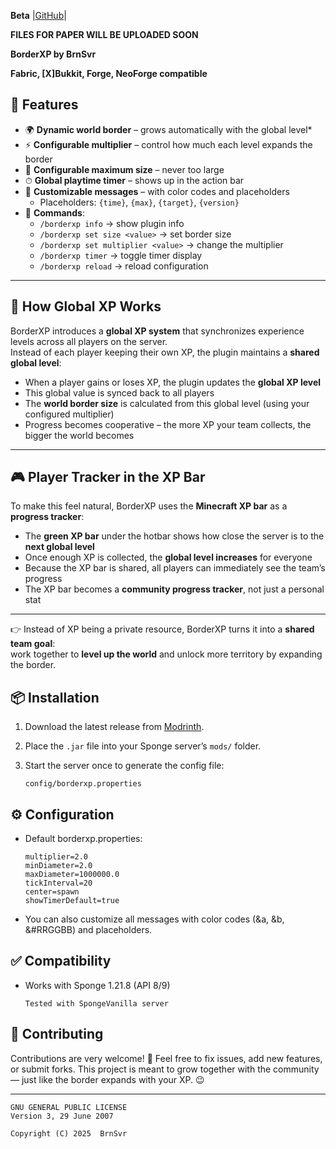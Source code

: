 **Beta**
|[GitHub](https://github.com/DtyPnt71/borderxp/tree/main)|

**FILES FOR PAPER WILL BE UPLOADED SOON**

**BorderXP by BrnSvr**

**Fabric, [X]Bukkit, Forge, NeoForge compatible**

## 🌟 Features
- 🌍 **Dynamic world border** – grows automatically with the global level*  
- ⚡ **Configurable multiplier** – control how much each level expands the border  
- 📏 **Configurable maximum size** – never too large  
- ⏱ **Global playtime timer** – shows up in the action bar  
- 🧾 **Customizable messages** – with color codes and placeholders  
  - Placeholders: `{time}`, `{max}`, `{target}`, `{version}`
- 💬 **Commands**:
  - `/borderxp info` → show plugin info  
  - `/borderxp set size <value>` → set border size  
  - `/borderxp set multiplier <value>` → change the multiplier  
  - `/borderxp timer` → toggle timer display  
  - `/borderxp reload` → reload configuration

---
## **🧪 How Global XP Works**
BorderXP introduces a **global XP system** that synchronizes experience levels across all players on the server.  
Instead of each player keeping their own XP, the plugin maintains a **shared global level**:

- When a player gains or loses XP, the plugin updates the **global XP level**  
- This global value is synced back to all players  
- The **world border size** is calculated from this global level (using your configured multiplier)  
- Progress becomes cooperative – the more XP your team collects, the bigger the world becomes  

---

## 🎮 Player Tracker in the XP Bar
To make this feel natural, BorderXP uses the **Minecraft XP bar** as a **progress tracker**:

- The **green XP bar** under the hotbar shows how close the server is to the **next global level**  
- Once enough XP is collected, the **global level increases** for everyone  
- Because the XP bar is shared, all players can immediately see the team’s progress  
- The XP bar becomes a **community progress tracker**, not just a personal stat  

---

👉 Instead of XP being a private resource, BorderXP turns it into a **shared team goal**:  
work together to **level up the world** and unlock more territory by expanding the border.

## 📦 Installation
1. Download the latest release from [Modrinth](https://modrinth.com/project/borderxp).  
2. Place the `.jar` file into your Sponge server’s `mods/` folder.  
3. Start the server once to generate the config file:  

   ```text
   config/borderxp.properties

## ⚙️ Configuration

- Default borderxp.properties:

   ```
   multiplier=2.0
   minDiameter=2.0
   maxDiameter=1000000.0
   tickInterval=20
   center=spawn
   showTimerDefault=true
- You can also customize all messages with color codes (&a, &b, &#RRGGBB) and placeholders.


## ✅ Compatibility

- Works with Sponge 1.21.8 (API 8/9)
  ```text
  Tested with SpongeVanilla server

## 🤝 Contributing

Contributions are very welcome! 🎉
Feel free to fix issues, add new features, or submit forks.
This project is meant to grow together with the community — just like the border expands with your XP. 😉

---

```
GNU GENERAL PUBLIC LICENSE
Version 3, 29 June 2007

Copyright (C) 2025  BrnSvr

```
